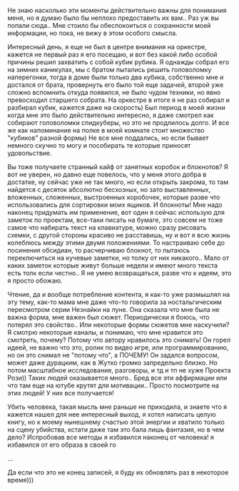 Не знаю насколько эти моменты действительно важны для понимания меня, но я думаю было бы неплохо предоставить их вам.. Раз уж вы попали сюда.. Мне стоило бы обеспокоиться о сохранности моей информации, но пока, не вижу в этом особого смысла.

Интересный день, я еще не был в центре внимания на оркестре, кажется не первый раз я его посещаю, и вот без какой либо особой причины решил захватить с собой кубик рубика. Я однажды собрал его на зимних каникулах, мы с братом пытались решить головоломку наперегонки, тогда в доме были только два кубика, собственно мне и достался от брата, провернуть его было той еще задачей, второй уже сложно вспомнить откуда появился, не было чудом техники, но явно превосходил старшего собрата. На оркестре в итоге я не раз собирал и разбирал кубик, кажется даже на скорость) Был период в моей жизни когда мне это было действительно интересно, я даже смотрел как собирают головоломки спидкуберы, но это не продлилось долго. И все же как напоминание на полке в моей комнате стоит множество "кубиков" разной формы) Не все мне поддались, но если бывает немного скучно то могу и пособирать те которые приносят удовольствие.

Вы тоже получаете странный кайф от занятных коробок и блокнотов? Я вот не уверен, но давно еще повелось, что у меня этого добра в достатке, ну сейчас уже не так много, но если открыть закрома, то там найдется с десяток абсолютно бесхозных, но зато выставленных, вложенных, сложенных, выстроенных коробочек, которые разве что использовались для сортировки моих ящиков. И блокноты! Мне надо наконец придумать им применение, вот один я сейчас использую для заметок по проектам, все-таки писать на бумаге, это совсем не тоже самое что набирать текст на клавиатуре, можно сразу рисовать схемки, с другой стороны красиво не расставишь, ну и вот я всю жизнь колеблюсь между этими двумя положениями. То настраиваю себе до посинения обсидиан, то расчерчиваю блокнот, то пытаюсь переключиться на кучевые заметки, но толку от них никакого.. Мало от каких заметок которые живут больше недели и имеют много текста есть толк если честно.. Я не умею возвращаться, разве что к идеям, это я просто обожаю.

Чтение, да и вообще потребление контента, я как-то уже размышлял на эту тему, как-то мама мне даже что-то говорила за ностальгическим пересмотром серии Незнайки на луне. Она сказала что мне была не важна форма, мне важен был сюжет. Периодически я боюсь, что потерял это свойство.. Или некоторые формы сюжетов мне наскучили? Я смотрю некоторые каналы, и понимаю, что мне нравится это смотреть, почему? Потому что автору нравилось это снимать! Он горел идеей, не важно что это, ролик по видео игре, или программированию, но он это снимал не "потому что", а ПОЧЕМУ! Он задался вопросом, может даже дурацким, как в Жутко громко запредельно близко. Но потом масштабное исследование, разговоры, и тд и тп не хуже Проекта Рози)) Таких людей оказывается много.. Бред все эти аффирмации или что там еще на ютубе крутят для мотивации.. Просто посмотрите на этих людей! У них все получается!

Убить человека, такая мысль мне раньше не приходила, и знаете что я кажется нашел для нее интересный выход, я хотел написать целую книгу, но к моему нынешнему счастью этой энергии и хватило только на сцену убийства, кстати даже там это бала лишь фантазия, но в чем дело? Испробовав все методы я избавился наконец от человека! я избавился от его образа в своей го

...

Да если что это не конец записей, я буду их обновлять раз в некоторое время)))
